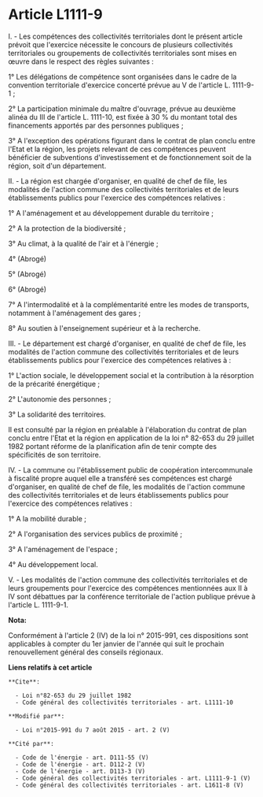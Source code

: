 # Article L1111-9

I. - Les compétences des collectivités territoriales dont le présent article prévoit que l'exercice nécessite le concours de
plusieurs collectivités territoriales ou groupements de collectivités territoriales sont mises en œuvre dans le respect des
règles suivantes : 

1° Les délégations de compétence sont organisées dans le cadre de la convention territoriale d'exercice concerté prévue au V
de l'article L. 1111-9-1 ; 

2° La participation minimale du maître d'ouvrage, prévue au deuxième alinéa du III de l'article L. 1111-10, est fixée à 30 %
du montant total des financements apportés par des personnes publiques ; 

3° A l'exception des opérations figurant dans le contrat de plan conclu entre l'Etat et la région, les projets relevant de
ces compétences peuvent bénéficier de subventions d'investissement et de fonctionnement soit de la région, soit d'un
département. 

II. - La région est chargée d'organiser, en qualité de chef de file, les modalités de l'action commune des collectivités
territoriales et de leurs établissements publics pour l'exercice des compétences relatives : 

1° A l'aménagement et au développement durable du territoire ; 

2° A la protection de la biodiversité ; 

3° Au climat, à la qualité de l'air et à l'énergie ; 

4° (Abrogé) 

5° (Abrogé) 

6° (Abrogé)

7° A l'intermodalité et à la complémentarité entre les modes de transports, notamment à l'aménagement des gares ; 

8° Au soutien à l'enseignement supérieur et à la recherche. 

III. - Le département est chargé d'organiser, en qualité de chef de file, les modalités de l'action commune des collectivités
territoriales et de leurs établissements publics pour l'exercice des compétences relatives à : 

1° L'action sociale, le développement social et la contribution à la résorption de la précarité énergétique ; 

2° L'autonomie des personnes ; 

3° La solidarité des territoires. 

Il est consulté par la région en préalable à l'élaboration du contrat de plan conclu entre l'Etat et la région en application
de la loi n° 82-653 du 29 juillet 1982 portant réforme de la planification afin de tenir compte des spécificités de son
territoire. 

IV. - La commune ou l'établissement public de coopération intercommunale à fiscalité propre auquel elle a transféré ses
compétences est chargé d'organiser, en qualité de chef de file, les modalités de l'action commune des collectivités
territoriales et de leurs établissements publics pour l'exercice des compétences relatives : 

1° A la mobilité durable ; 

2° A l'organisation des services publics de proximité ; 

3° A l'aménagement de l'espace ; 

4° Au développement local. 

V. - Les modalités de l'action commune des collectivités territoriales et de leurs groupements pour l'exercice des
compétences mentionnées aux II à IV sont débattues par la conférence territoriale de l'action publique prévue à l'article L.
1111-9-1.

**Nota:**

Conformément à l'article 2 (IV) de la loi n° 2015-991, ces dispositions sont applicables à compter du 1er janvier de l'année
qui suit le prochain renouvellement général des conseils régionaux.

**Liens relatifs à cet article**

	**Cite**:

	  - Loi n°82-653 du 29 juillet 1982
	  - Code général des collectivités territoriales - art. L1111-10

	**Modifié par**:

	  - Loi n°2015-991 du 7 août 2015 - art. 2 (V)

	**Cité par**:

	  - Code de l'énergie - art. D111-55 (V)
	  - Code de l'énergie - art. D112-2 (V)
	  - Code de l'énergie - art. D113-3 (V)
	  - Code général des collectivités territoriales - art. L1111-9-1 (V)
	  - Code général des collectivités territoriales - art. L1611-8 (V)
